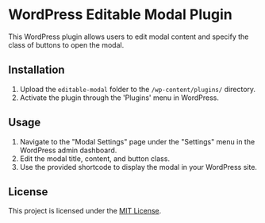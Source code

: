 # WordPress Editable Modal Plugin

This WordPress plugin allows users to edit modal content and specify the class of buttons to open the modal.

## Installation

1. Upload the `editable-modal` folder to the `/wp-content/plugins/` directory.
2. Activate the plugin through the 'Plugins' menu in WordPress.

## Usage

1. Navigate to the "Modal Settings" page under the "Settings" menu in the WordPress admin dashboard.
2. Edit the modal title, content, and button class.
3. Use the provided shortcode to display the modal in your WordPress site.

## License

This project is licensed under the [MIT License](LICENSE).

